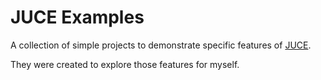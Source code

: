 JUCE Examples
=============

A collection of simple projects to demonstrate specific features of [JUCE](http://www.juce.com).

They were created to explore those features for myself.
